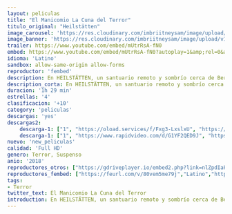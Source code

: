 ```yaml
---
layout: peliculas
title: "El Manicomio La Cuna del Terror"
titulo_original: "Heilstätten"
image_carousel: 'https://res.cloudinary.com/imbriitneysam/image/upload/v1555897663/manicominio-poster-min.jpg'
image_banner: 'https://res.cloudinary.com/imbriitneysam/image/upload/v1555897667/mani-banner-min.jpg'
trailer: https://www.youtube.com/embed/mUtrRsA-fN0
embed: https://www.youtube.com/embed/mUtrRsA-fN0?autoplay=1&amp;rel=0&amp;hd=1&border=0&wmode=opaque&enablejsapi=1&modestbranding=1&controls=1&showinfo=0
idioma: 'Latino'
sandbox: allow-same-origin allow-forms
reproductor: 'fembed'
description: En HEILSTÄTTEN, un santuario remoto y sombrío cerca de Berlín, un grupo de YouTubers accede ilegalmente al siniestro bloque de cirugía para un desafío de 24 horas que esperan se vuelva viral. Aprenden demasiado pronto que no están solos y no son bienvenidos.
description_corta: En HEILSTÄTTEN, un santuario remoto y sombrío cerca de Berlín, un grupo de YouTubers accede ilegalmente al siniestro bloque de cirugía para un desafío de 24 horas que esperan se vuelva viral. Aprenden demasiado pronto que no están solos y no son bienvenidos.
duracion: '1h 29 min'
estrellas: '4'
clasificacion: '+10'
category: 'peliculas'
descargas: 'yes'
descargas2:
    descarga-1: ["1", "https://oload.services/f/Fxg3-LxslxU", "https://www.google.com/s2/favicons?domain=openload.co","OpenLoad","https://res.cloudinary.com/imbriitneysam/image/upload/v1541473684/mexico.png", "Latino", "Full HD"]
    descarga-1: ["1", "https://www.rapidvideo.com/d/G1YF2QED9J", "https://www.google.com/s2/favicons?domain=openload.co","OpenLoad","https://res.cloudinary.com/imbriitneysam/image/upload/v1541473684/mexico.png", "Latino", "Full HD"]
nuevo: 'new_peliculas'
calidad: 'Full HD'
genero: Terror, Suspenso
anio: '2018'
reproductores_otros: ["https://gdriveplayer.io/embed2.php?link=nlZpdIaPH%252FbGTt%252BkwWeiyQHNKyg2EPcMvDJ6CvOk290FZiRuVmWTdRFsdl4J0SrRyAj6srh7f%252BOfW%252Be2n5JrOxzA42%252BxicV2fdVDBoKSoWmj4vqyiJUh%252Fpa9YlM5qM%252BGFXPDHQNPuGDR7mh2mzHsrOHx3sgXcL0OT4oPp05YahtuFjjWBAUHGvNGJn62%252BTFFUzMQH18LzakS%252FFLhH8k6uO","Latino","https://movcloud.net/embed/wm-nJPY138EN","Latino","https://api.cuevana3.io/stream/index.php?file=ek5lbm9xYWNrS0xYMTZLa2xNbkdvY3ZTb3BtZng4TGp6ZFpobGFMUGtPTFJ5SnFUWU5MSzZkUFhZR1JwbTVha25KR1VvcVBWMGVMWWtaYWhvSkhWNTV1VlpHWm5tWkhTc0tTSGtYdW1qK0RVbHc9PQ","Latino"]
reproductores_fembed: ["https://feurl.com/v/80vem5me79j","Latino","https://feurl.com/v/7y9we-4xx9j","Latino","https://feurl.com/v/5j9448nlx90","Latino","https://feurl.com/v/5jv4xkmjlx9","Latino"]
tags:
- Terror
twitter_text: El Manicomio La Cuna del Terror
introduction: En HEILSTÄTTEN, un santuario remoto y sombrío cerca de Berlín, un grupo de YouTubers accede ilegalmente al siniestro bloque de cirugía para un desafío de 24 horas que esperan se vuelva viral. Aprenden demasiado pronto que no están solos y no son bienvenidos.
---
```



 







